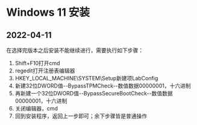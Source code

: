 # Windows 11 安装

2022-04-11
---

在选择完版本之后安装不能继续进行，需要执行如下步骤：

1. Shift+F10打开cmd
2. regedit打开注册表编辑器
3. HKEY_LOCAL_MACHINE\SYSTEM\Setup新建项LabConfig
4. 新建32位DWORD值--BypassTPMCheck--数值数据00000001，十六进制
5. 再新建一个32位DWORD值--BypassSecureBootCheck--数值数据00000001，十六进制
6. 关闭编辑器，cmd
7. 回到安装程序，返回上一步即可；余下步骤皆是普通操作
